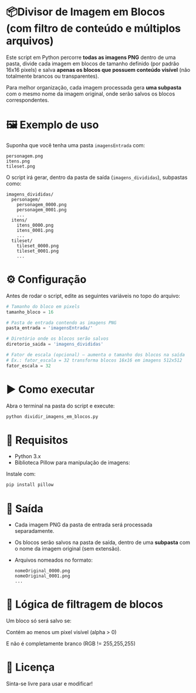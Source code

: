 # 📦Divisor de Imagem em Blocos (com filtro de conteúdo e múltiplos arquivos)

Este script em Python percorre **todas as imagens PNG** dentro de uma pasta, divide cada imagem em blocos de tamanho definido (por padrão 16x16 pixels) e salva **apenas os blocos que possuem conteúdo visível** (não totalmente brancos ou transparentes).

Para melhor organização, cada imagem processada gera **uma subpasta** com o mesmo nome da imagem original, onde serão salvos os blocos correspondentes.

# 🖼️ Exemplo de uso

Suponha que você tenha uma pasta `imagensEntrada` com:

```
personagem.png
itens.png
tileset.png
```

O script irá gerar, dentro da pasta de saída (`imagens_divididas`), subpastas como:

```
imagens_divididas/
  personagem/
    personagem_0000.png
    personagem_0001.png
    ...
  itens/
    itens_0000.png
    itens_0001.png
    ...
  tileset/
    tileset_0000.png
    tileset_0001.png
    ...

```

# ⚙️ Configuração

Antes de rodar o script, edite as seguintes variáveis no topo do arquivo:

```PYTHON
# Tamanho do bloco em pixels
tamanho_bloco = 16

# Pasta de entrada contendo as imagens PNG
pasta_entrada = 'imagensEntrada/'

# Diretório onde os blocos serão salvos
diretorio_saida = 'imagens_divididas'

# Fator de escala (opcional) — aumenta o tamanho dos blocos na saída
# Ex.: fator_escala = 32 transforma blocos 16x16 em imagens 512x512
fator_escala = 32

```

# ▶️ Como executar

Abra o terminal na pasta do script e execute:

```PYTHON
python dividir_imagens_em_blocos.py
```

# 🧠 Requisitos

- Python 3.x
- Biblioteca Pillow para manipulação de imagens:

Instale com:

```PYTHON
pip install pillow
```

# 📁 Saída

* Cada imagem PNG da pasta de entrada será processada separadamente.
* Os blocos serão salvos na pasta de saída, dentro de uma **subpasta** com o nome da imagem original (sem extensão).
* Arquivos nomeados no formato:

  ```
  nomeOriginal_0000.png
  nomeOriginal_0001.png
  ...

  ```

# 🧪 Lógica de filtragem de blocos

Um bloco só será salvo se:

Contém ao menos um pixel visível (alpha > 0)

E não é completamente branco (RGB != 255,255,255)

# 📝 Licença

Sinta-se livre para usar e modificar!

